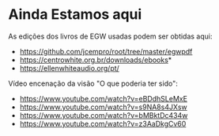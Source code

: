 # Ainda Estamos aqui

As edições dos livros de EGW usadas podem ser obtidas aqui:

* https://github.com/jcempro/root/tree/master/egwpdf
* https://centrowhite.org.br/downloads/ebooks*
* https://ellenwhiteaudio.org/pt/

Vídeo encenação da visão "O que poderia ter sido":

* https://www.youtube.com/watch?v=eBDdhSLeMxE
* https://www.youtube.com/watch?v=s9NA8s4JXsw
* https://www.youtube.com/watch?v=bMBktDc434w
* https://www.youtube.com/watch?v=z3AaDkgCv60